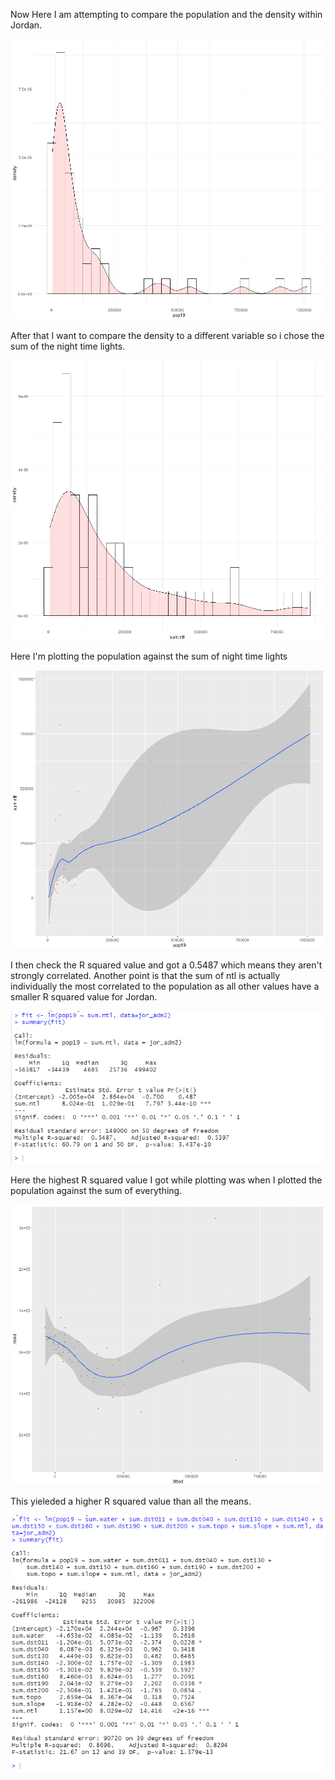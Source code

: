 Now Here I am attempting to compare the population and the density within Jordan.

![](four1.PNG)

After that I want to compare the density to a different variable so i chose the sum of the night time lights. 

![](four2.PNG)


Here I'm plotting the population against the sum of night time lights

![](four3.PNG)

I then check the R squared value and got a 0.5487 which means they aren't strongly correlated. Another point is that the sum of ntl is actually individually the most correlated to the population as all other values have a smaller R squared value for Jordan. 

![](four6.PNG)

Here the highest R squared value I got while plotting was when I plotted the population against the sum of everything. 

![](four4.PNG)

This yieleded a higher R squared value than all the means.

![](four5.PNG)
